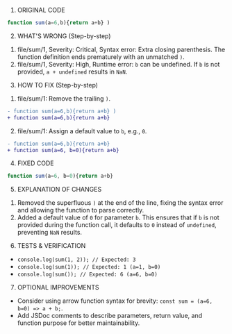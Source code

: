 1) ORIGINAL CODE
```javascript
function sum(a=6,b){return a+b} )
```

2) WHAT'S WRONG (Step-by-step)
1. file/sum/1, Severity: Critical, Syntax error: Extra closing parenthesis. The function definition ends prematurely
with an unmatched `)`.
2. file/sum/1, Severity: High, Runtime error: `b` can be undefined. If `b` is not provided, `a + undefined` results in
`NaN`.

3) HOW TO FIX (Step-by-step)
1. file/sum/1: Remove the trailing `)`.
```diff
- function sum(a=6,b){return a+b} )
+ function sum(a=6,b){return a+b}
```
2. file/sum/1: Assign a default value to `b`, e.g., `0`.
```diff
- function sum(a=6,b){return a+b}
+ function sum(a=6, b=0){return a+b}
```

4) FIXED CODE
```javascript
function sum(a=6, b=0){return a+b}
```

5) EXPLANATION OF CHANGES
1. Removed the superfluous `)` at the end of the line, fixing the syntax error and allowing the function to parse
correctly.
2. Added a default value of `0` for parameter `b`. This ensures that if `b` is not provided during the function call, it
defaults to `0` instead of `undefined`, preventing `NaN` results.

6) TESTS & VERIFICATION
* `console.log(sum(1, 2)); // Expected: 3`
* `console.log(sum(1)); // Expected: 1 (a=1, b=0)`
* `console.log(sum()); // Expected: 6 (a=6, b=0)`

7) OPTIONAL IMPROVEMENTS
* Consider using arrow function syntax for brevity: `const sum = (a=6, b=0) => a + b;`.
* Add JSDoc comments to describe parameters, return value, and function purpose for better maintainability.